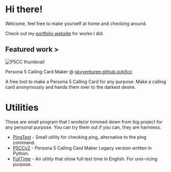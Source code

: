 # Hi there!

Welcome, feel free to make yourself at home and checking around.

Check out my [portfolio website](https://skyventuree.github.io) for works I did.

## Featured work >

![P5CC thumbnail](https://raw.githubusercontent.com/skyventuree/skyventuree/main/meta.png)

Persona 5 Calling Card Maker @ [skyventuree.github.io/p5cc](https://skyventuree.github.io/p5cc)

A free tool to make a Persona 5 Calling Card for any purpose. Make a calling card anonymously and hands them over to the darkest desire.

# Utilities

Those are small program that I wrote/or trimmed down from big project for any personal purpose. You can try them out if you can, they are harmless.

- [PingTest](https://skyventuree.github.io/pingtest) - Small utility for checking ping, alternative to the ping command.
- [P5CCv2](https://github.com/skyventuree/p5cc-python) - Persona 5 Calling Card Maker Legacy version written in Python.
- [FullTime](https://github.com/skyventuree/fulltime) - An utility that show full text time in English. For unix-ricing purpose.


